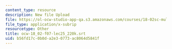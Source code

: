 ```yaml
---
content_type: resource
description: New file Upload
file: https://ol-ocw-studio-app-qa.s3.amazonaws.com/courses/18-02sc-multivariable-calculus-fall-2010/b56fd17c0b0da2e30773ac8064d5841f_ocw-18_02-f07-lec25_220k.srt
file_type: application/x-subrip
resourcetype: Other
title: ocw-18_02-f07-lec25_220k.srt
uid: b56fd17c-0b0d-a2e3-0773-ac8064d5841f
---
```


